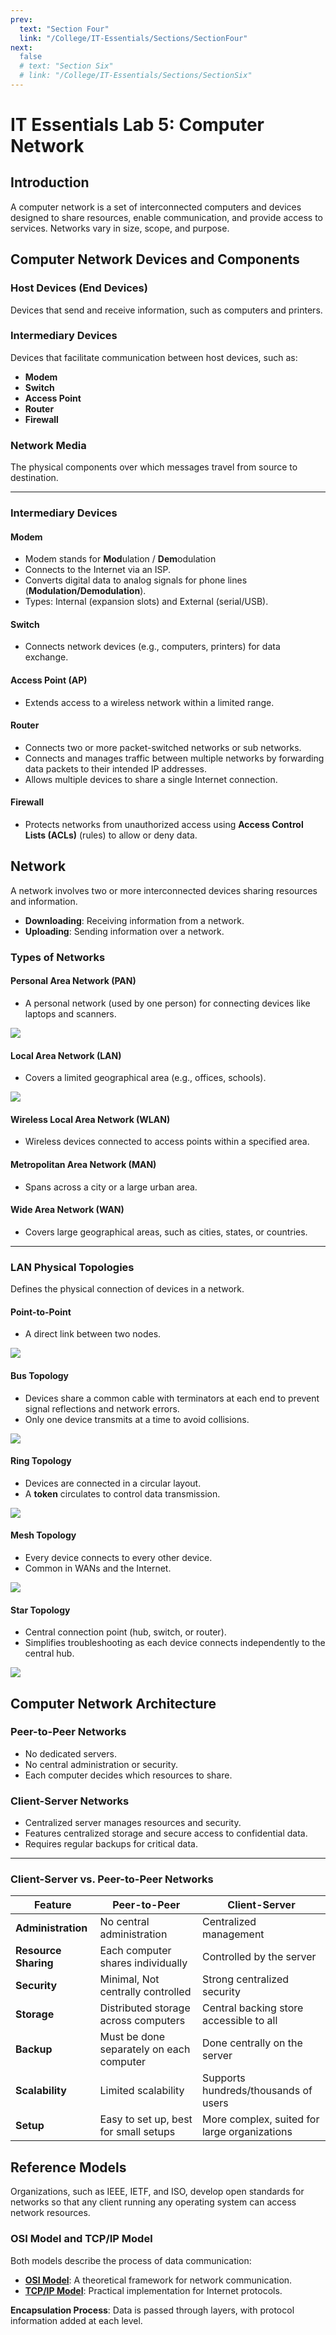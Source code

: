 ```yaml
---
prev:
  text: "Section Four"
  link: "/College/IT-Essentials/Sections/SectionFour"
next:
  false
  # text: "Section Six"
  # link: "/College/IT-Essentials/Sections/SectionSix"
---
```


# IT Essentials Lab 5: Computer Network

## Introduction

A computer network is a set of interconnected computers and devices designed to share resources, enable communication, and provide access to services. Networks vary in size, scope, and purpose.

## Computer Network Devices and Components

### Host Devices (End Devices)

Devices that send and receive information, such as computers and printers.

### Intermediary Devices

Devices that facilitate communication between host devices, such as:

- **Modem**
- **Switch**
- **Access Point**
- **Router**
- **Firewall**

### Network Media

The physical components over which messages travel from source to destination.

---

### Intermediary Devices

#### Modem

- Modem stands for **Mod**ulation / **Dem**odulation
- Connects to the Internet via an ISP.
- Converts digital data to analog signals for phone lines (**Modulation/Demodulation**).
- Types: Internal (expansion slots) and External (serial/USB).

#### Switch

- Connects network devices (e.g., computers, printers) for data exchange.

#### Access Point (AP)

- Extends access to a wireless network within a limited range.

#### Router

- Connects two or more packet-switched networks or sub networks.
- Connects and manages traffic between multiple networks by forwarding data packets to their intended IP addresses.
- Allows multiple devices to share a single Internet connection.

#### Firewall

- Protects networks from unauthorized access using **Access Control Lists (ACLs)** (rules) to allow or deny data.

## Network

A network involves two or more interconnected devices sharing resources and information.

- **Downloading**: Receiving information from a network.
- **Uploading**: Sending information over a network.

### Types of Networks

#### Personal Area Network (PAN)

- A personal network (used by one person) for connecting devices like laptops and scanners.

![](../imgs/figure%209.png)

#### Local Area Network (LAN)

- Covers a limited geographical area (e.g., offices, schools).

![](../imgs/figure%2010.png)

#### Wireless Local Area Network (WLAN)

- Wireless devices connected to access points within a specified area.

#### Metropolitan Area Network (MAN)

- Spans across a city or a large urban area.

#### Wide Area Network (WAN)

- Covers large geographical areas, such as cities, states, or countries.

---

### LAN Physical Topologies

Defines the physical connection of devices in a network.

#### Point-to-Point

- A direct link between two nodes.

![](../imgs/figure%2011.png)

#### Bus Topology

- Devices share a common cable with terminators at each end to prevent signal reflections and network errors.
- Only one device transmits at a time to avoid collisions.

![](../imgs/figure%2012.png)

#### Ring Topology

- Devices are connected in a circular layout.
- A **token** circulates to control data transmission.

![](../imgs/figure%2013.png)

#### Mesh Topology

- Every device connects to every other device.
- Common in WANs and the Internet.

![](../imgs/figure%2014.png)

#### Star Topology

- Central connection point (hub, switch, or router).
- Simplifies troubleshooting as each device connects independently to the central hub.

![](../imgs/figure%2015.png)

## Computer Network Architecture

### Peer-to-Peer Networks

- No dedicated servers.
- No central administration or security.
- Each computer decides which resources to share.

### Client-Server Networks

- Centralized server manages resources and security.
- Features centralized storage and secure access to confidential data.
- Requires regular backups for critical data.

---

### Client-Server vs. Peer-to-Peer Networks

| Feature              | Peer-to-Peer                             | Client-Server                                |
| -------------------- | ---------------------------------------- | -------------------------------------------- |
| **Administration**   | No central administration                | Centralized management                       |
| **Resource Sharing** | Each computer shares individually        | Controlled by the server                     |
| **Security**         | Minimal, Not centrally controlled        | Strong centralized security                  |
| **Storage**          | Distributed storage across computers     | Central backing store accessible to all      |
| **Backup**           | Must be done separately on each computer | Done centrally on the server                 |
| **Scalability**      | Limited scalability                      | Supports hundreds/thousands of users         |
| **Setup**            | Easy to set up, best for small setups    | More complex, suited for large organizations |

## Reference Models

Organizations, such as IEEE, IETF, and ISO, develop open standards for networks so that any client running any operating system can access network resources.

### OSI Model and TCP/IP Model

Both models describe the process of data communication:

- **[OSI Model](../Lectures/LectureSix.md#osi-model)**: A theoretical framework for network communication.
- **[TCP/IP Model](../Lectures/LectureSix.md#tcp-ip-model)**: Practical implementation for Internet protocols.

**Encapsulation Process**: Data is passed through layers, with protocol information added at each level.
